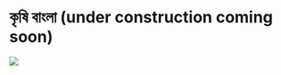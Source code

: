 # কৃষি বাংলা    (under construction coming soon)
![](https://github.com/bulbulhossen/Krishi_Bangla_Project/blob/master/Demo/demovideo.gif?raw=true)

